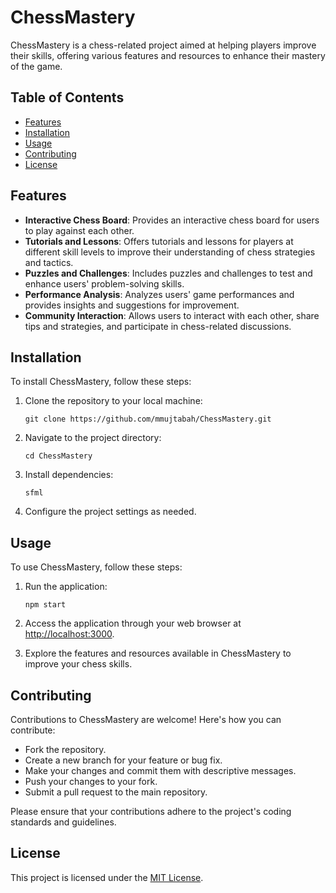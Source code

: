 # ChessMastery

ChessMastery is a chess-related project aimed at helping players improve their skills, offering various features and resources to enhance their mastery of the game.

## Table of Contents

- [Features](#features)
- [Installation](#installation)
- [Usage](#usage)
- [Contributing](#contributing)
- [License](#license)

## Features

- **Interactive Chess Board**: Provides an interactive chess board for users to play against each other.
- **Tutorials and Lessons**: Offers tutorials and lessons for players at different skill levels to improve their understanding of chess strategies and tactics.
- **Puzzles and Challenges**: Includes puzzles and challenges to test and enhance users' problem-solving skills.
- **Performance Analysis**: Analyzes users' game performances and provides insights and suggestions for improvement.
- **Community Interaction**: Allows users to interact with each other, share tips and strategies, and participate in chess-related discussions.

## Installation

To install ChessMastery, follow these steps:

1. Clone the repository to your local machine:

   ```git clone https://github.com/mmujtabah/ChessMastery.git```

2. Navigate to the project directory:

   ```cd ChessMastery```

3. Install dependencies:

   ```sfml```

4. Configure the project settings as needed.

## Usage

To use ChessMastery, follow these steps:

1. Run the application:

   ```npm start```

2. Access the application through your web browser at [http://localhost:3000](http://localhost:3000).

3. Explore the features and resources available in ChessMastery to improve your chess skills.

## Contributing

Contributions to ChessMastery are welcome! Here's how you can contribute:

- Fork the repository.
- Create a new branch for your feature or bug fix.
- Make your changes and commit them with descriptive messages.
- Push your changes to your fork.
- Submit a pull request to the main repository.

Please ensure that your contributions adhere to the project's coding standards and guidelines.

## License

This project is licensed under the [MIT License](LICENSE).

